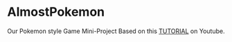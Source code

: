 # AlmostPokemon
Our Pokemon style Game Mini-Project Based on this [TUTORIAL](https://youtu.be/yP5DKzriqXA) on Youtube.  


